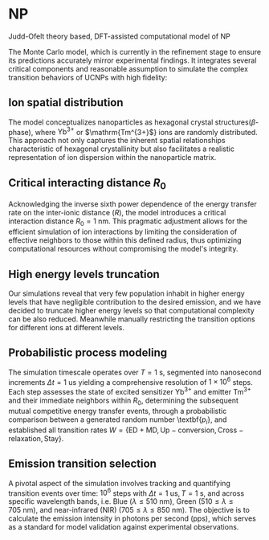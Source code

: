 # NP
Judd-Ofelt theory based, DFT-assisted computational model of NP


The Monte Carlo model, which is currently in the refinement stage to ensure its predictions accurately mirror experimental findings. It integrates several critical components and reasonable assumption to simulate the complex transition behaviors of UCNPs with high fidelity:

## Ion spatial distribution


The model conceptualizes nanoparticles as hexagonal crystal structures($\beta$-phase), where $\mathrm{Yb^{3+}}$ or $\mathrm{Tm^{3+}$} ions are randomly distributed. This approach not only captures the inherent spatial relationships characteristic of hexagonal crystallinity but also facilitates a realistic representation of ion dispersion within the nanoparticle matrix.


## Critical interacting distance $R_0$


Acknowledging the inverse sixth power dependence of the energy transfer rate on the inter-ionic distance ($R$), the model introduces a critical interaction distance $R_0=1 ~\mathrm{nm}$. This pragmatic adjustment allows for the efficient simulation of ion interactions by limiting the consideration of effective neighbors to those within this defined radius, thus optimizing computational resources without compromising the model's integrity.



## High energy levels truncation 


Our simulations reveal that very few population inhabit in higher energy levels that have negligible contribution to the desired emission, and we have decided to truncate higher energy levels so that computational complexity can be also reduced. Meanwhile manually restricting the transition options for different ions at different levels.


## Probabilistic process modeling


The simulation timescale operates over $T=1~ \mathrm{s}$, segmented into nanosecond increments $\Delta t=1 ~\mathrm{us}$ yielding a comprehensive resolution of $1 \times 10^6$ steps. Each step assesses the state of excited sensitizer $\mathrm{Yb^{3+}}$ and emitter $\mathrm{Tm^{3+}}$ and their immediate neighbors within $R_0$, determining the subsequent mutual competitive energy transfer events, through a probabilistic comparison between a generated random number \textbf{$p_i$}, and established all transition rates $W=\{\mathrm{ED+MD}, \mathrm{Up}-\mathrm{conversion}, \mathrm{Cross}-\mathrm{relaxation}, \mathrm{Stay}\}$.


## Emission transition selection


A pivotal aspect of the simulation involves tracking and quantifying transition events over time: $10^6$ steps with $\Delta t= 1~\mathrm{us}, T=1~ \mathrm{s}$, and across specific wavelength bands, i.e. Blue ($\lambda \leq 510 ~\mathrm{nm}$), Green ($510 \leq \lambda \leq 705 ~\mathrm{nm}$), and near-infrared (NIR) ($705 \leq \lambda \leq 850 ~\mathrm{nm}$). The objective is to calculate the emission intensity in photons per second ($\mathrm{pps}$), which serves as a standard for model validation against experimental observations.
